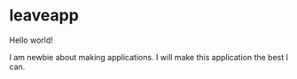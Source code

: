 # leaveapp
Hello world!

I am newbie about making applications.
I will make this application the best I can.
